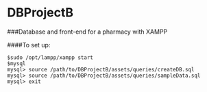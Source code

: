 # DBProjectB
###Database and front-end for a pharmacy with XAMPP

####To set up:
```
$sudo /opt/lampp/xampp start
$mysql
mysql> source /path/to/DBProjectB/assets/queries/createDB.sql
mysql> source /path/to/DBProjectB/assets/queries/sampleData.sql
mysql> exit
```

